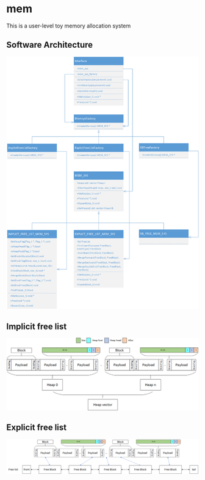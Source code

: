 # mem
This is a user-level toy memory allocation system 

## Software Architecture
![avatar](./img/uml.png) 

## Implicit free list
![avatar](./img/implicit.png) 

## Explicit free list
![avatar](./img/explicit.png) 
